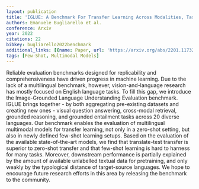 ```yaml
---
layout: publication
title: 'IGLUE: A Benchmark For Transfer Learning Across Modalities, Tasks, And Languages'
authors: Emanuele Bugliarello et al.
conference: Arxiv
year: 2022
citations: 22
bibkey: bugliarello2022benchmark
additional_links: [{name: Paper, url: 'https://arxiv.org/abs/2201.11732'}]
tags: [Few-Shot, Multimodal Models]
---
```

Reliable evaluation benchmarks designed for replicability and
comprehensiveness have driven progress in machine learning. Due to the lack of
a multilingual benchmark, however, vision-and-language research has mostly
focused on English language tasks. To fill this gap, we introduce the
Image-Grounded Language Understanding Evaluation benchmark. IGLUE brings
together - by both aggregating pre-existing datasets and creating new ones -
visual question answering, cross-modal retrieval, grounded reasoning, and
grounded entailment tasks across 20 diverse languages. Our benchmark enables
the evaluation of multilingual multimodal models for transfer learning, not
only in a zero-shot setting, but also in newly defined few-shot learning
setups. Based on the evaluation of the available state-of-the-art models, we
find that translate-test transfer is superior to zero-shot transfer and that
few-shot learning is hard to harness for many tasks. Moreover, downstream
performance is partially explained by the amount of available unlabelled
textual data for pretraining, and only weakly by the typological distance of
target-source languages. We hope to encourage future research efforts in this
area by releasing the benchmark to the community.